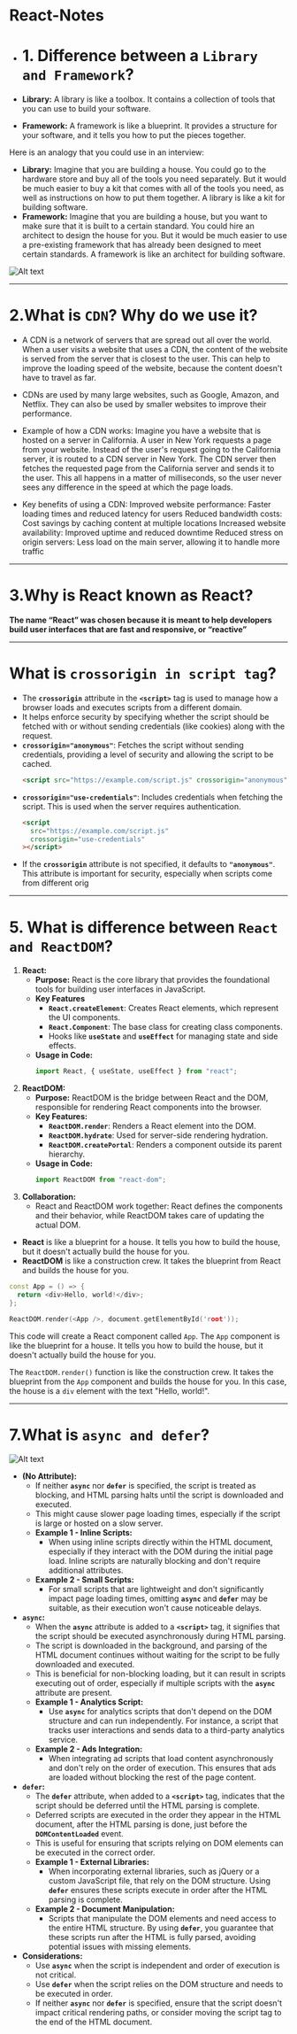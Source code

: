 # React-Notes


- # 1. **Difference between a `Library and Framework`?**

- **Library:** A library is like a toolbox. It contains a collection of tools that you can use to build your software.
- **Framework:** A framework is like a blueprint. It provides a structure for your software, and it tells you how to put the pieces together.

Here is an analogy that you could use in an interview:

- **Library:** Imagine that you are building a house. You could go to the hardware store and buy all of the tools you need separately. But it would be much easier to buy a kit that comes with all of the tools you need, as well as instructions on how to put them together. A library is like a kit for building software.
- **Framework:** Imagine that you are building a house, but you want to make sure that it is built to a certain standard. You could hire an architect to design the house for you. But it would be much easier to use a pre-existing framework that has already been designed to meet certain standards. A framework is like an architect for building software.

![Alt text](image.png)

---

# 2.**What is `CDN`? Why do we use it?**

- A CDN is a network of servers that are spread out all over the world. When a user visits a website that uses a CDN, the content of the website is served from the server that is closest to the user. This can help to improve the loading speed of the website, because the content doesn't have to travel as far.

- CDNs are used by many large websites, such as Google, Amazon, and Netflix. They can also be used by smaller websites to improve their performance.

- Example of how a CDN works:
  Imagine you have a website that is hosted on a server in California. A user in New York requests a page from your website. Instead of the user's request going to the California server, it is routed to a CDN server in New York. The CDN server then fetches the requested page from the California server and sends it to the user. This all happens in a matter of milliseconds, so the user never sees any difference in the speed at which the page loads.

- Key benefits of using a CDN:
  Improved website performance: Faster loading times and reduced latency for users
  Reduced bandwidth costs: Cost savings by caching content at multiple locations
  Increased website availability: Improved uptime and reduced downtime
  Reduced stress on origin servers: Less load on the main server, allowing it to handle more traffic

---

# 3.**Why is React known as React?**

**The name “React” was chosen because it is meant to help developers build user interfaces that are fast and responsive, or “reactive”**

---

# **What is `crossorigin in script tag`?**

- The **`crossorigin`** attribute in the **`<script>`** tag is used to manage how a browser loads and executes scripts from a different domain.
- It helps enforce security by specifying whether the script should be fetched with or without sending credentials (like cookies) along with the request.
- **`crossorigin="anonymous"`**: Fetches the script without sending credentials, providing a level of security and allowing the script to be cached.
  ```html
  <script src="https://example.com/script.js" crossorigin="anonymous"></script>
  ```
- **`crossorigin="use-credentials"`**: Includes credentials when fetching the script. This is used when the server requires authentication.
  ```html
  <script
    src="https://example.com/script.js"
    crossorigin="use-credentials"
  ></script>
  ```
- If the **`crossorigin`** attribute is not specified, it defaults to **`"anonymous"`**. This attribute is important for security, especially when scripts come from different orig

---

# 5. **What is difference between `React and ReactDOM`?**

1. **React:**
   - **Purpose:** React is the core library that provides the foundational tools for building user interfaces in JavaScript.
   - **Key Features**
     - **`React.createElement`**: Creates React elements, which represent the UI components.
     - **`React.Component`**: The base class for creating class components.
     - Hooks like **`useState`** and **`useEffect`** for managing state and side effects.
   - **Usage in Code:**
     ```jsx
     import React, { useState, useEffect } from "react";
     ```
2. **ReactDOM:**
   - **Purpose:** ReactDOM is the bridge between React and the DOM, responsible for rendering React components into the browser.
   - **Key Features:**
     - **`ReactDOM.render`**: Renders a React element into the DOM.
     - **`ReactDOM.hydrate`**: Used for server-side rendering hydration.
     - **`ReactDOM.createPortal`**: Renders a component outside its parent hierarchy.
   - **Usage in Code:**
     ```jsx
     import ReactDOM from "react-dom";
     ```
3. **Collaboration:**
   - React and ReactDOM work together: React defines the components and their behavior, while ReactDOM takes care of updating the actual DOM.

- **React** is like a blueprint for a house. It tells you how to build the house, but it doesn't actually build the house for you.
- **ReactDOM** is like a construction crew. It takes the blueprint from React and builds the house for you.

```cpp
const App = () => {
  return <div>Hello, world!</div>;
};

ReactDOM.render(<App />, document.getElementById('root'));
```

This code will create a React component called `App`. The `App` component is like the blueprint for a house. It tells you how to build the house, but it doesn't actually build the house for you.

The `ReactDOM.render()` function is like the construction crew. It takes the blueprint from the `App` component and builds the house for you. In this case, the house is a `div` element with the text "Hello, world!".

---

# 7.**What is `async and defer`?**

![Alt text](image-1.png)
- **(No Attribute):**
  - If neither **`async`** nor **`defer`** is specified, the script is treated as blocking, and HTML parsing halts until the script is downloaded and executed.
  - This might cause slower page loading times, especially if the script is large or hosted on a slow server.
  - **Example 1 - Inline Scripts:**
    - When using inline scripts directly within the HTML document, especially if they interact with the DOM during the initial page load. Inline scripts are naturally blocking and don't require additional attributes.
  - **Example 2 - Small Scripts:**
    - For small scripts that are lightweight and don't significantly impact page loading times, omitting **`async`** and **`defer`** may be suitable, as their execution won't cause noticeable delays.
- **`async`:**
  - When the **`async`** attribute is added to a **`<script>`** tag, it signifies that the script should be executed asynchronously during HTML parsing.
  - The script is downloaded in the background, and parsing of the HTML document continues without waiting for the script to be fully downloaded and executed.
  - This is beneficial for non-blocking loading, but it can result in scripts executing out of order, especially if multiple scripts with the **`async`** attribute are present.
  - **Example 1 - Analytics Script:**
    - Use **`async`** for analytics scripts that don't depend on the DOM structure and can run independently. For instance, a script that tracks user interactions and sends data to a third-party analytics service.
  - **Example 2 - Ads Integration:**
    - When integrating ad scripts that load content asynchronously and don't rely on the order of execution. This ensures that ads are loaded without blocking the rest of the page content.
- **`defer`:**
  - The **`defer`** attribute, when added to a **`<script>`** tag, indicates that the script should be deferred until the HTML parsing is complete.
  - Deferred scripts are executed in the order they appear in the HTML document, after the HTML parsing is done, just before the **`DOMContentLoaded`** event.
  - This is useful for ensuring that scripts relying on DOM elements can be executed in the correct order.
  - **Example 1 - External Libraries:**
    - When incorporating external libraries, such as jQuery or a custom JavaScript file, that rely on the DOM structure. Using **`defer`** ensures these scripts execute in order after the HTML parsing is complete.
  - **Example 2 - Document Manipulation:**
    - Scripts that manipulate the DOM elements and need access to the entire HTML structure. By using **`defer`**, you guarantee that these scripts run after the HTML is fully parsed, avoiding potential issues with missing elements.
- **Considerations:**
  - Use **`async`** when the script is independent and order of execution is not critical.
  - Use **`defer`** when the script relies on the DOM structure and needs to be executed in order.
  - If neither **`async`** nor **`defer`** is specified, ensure that the script doesn't impact critical rendering paths, or consider moving the script tag to the end of the HTML document.
